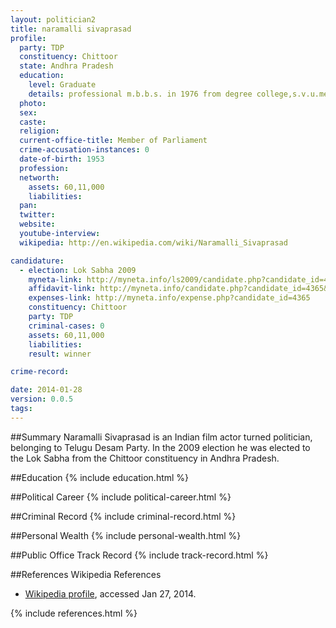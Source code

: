 ```yaml
---
layout: politician2
title: naramalli sivaprasad
profile: 
  party: TDP
  constituency: Chittoor
  state: Andhra Pradesh
  education: 
    level: Graduate
    details: professional m.b.b.s. in 1976 from degree college,s.v.u.medical college,tirupati
  photo: 
  sex: 
  caste: 
  religion: 
  current-office-title: Member of Parliament
  crime-accusation-instances: 0
  date-of-birth: 1953
  profession: 
  networth: 
    assets: 60,11,000
    liabilities: 
  pan: 
  twitter: 
  website: 
  youtube-interview: 
  wikipedia: http://en.wikipedia.com/wiki/Naramalli_Sivaprasad

candidature: 
  - election: Lok Sabha 2009
    myneta-link: http://myneta.info/ls2009/candidate.php?candidate_id=4365
    affidavit-link: http://myneta.info/candidate.php?candidate_id=4365&scan=original
    expenses-link: http://myneta.info/expense.php?candidate_id=4365
    constituency: Chittoor 
    party: TDP
    criminal-cases: 0
    assets: 60,11,000
    liabilities: 
    result: winner 

crime-record: 

date: 2014-01-28
version: 0.0.5
tags: 
---
```

##Summary
Naramalli Sivaprasad is an Indian film actor turned politician, belonging to Telugu Desam Party. In the 2009 election he was elected to the Lok Sabha from the Chittoor constituency in Andhra Pradesh.




##Education
{% include education.html %}


##Political Career
{% include political-career.html %}


##Criminal Record
{% include criminal-record.html %}


##Personal Wealth
{% include personal-wealth.html %}


##Public Office Track Record
{% include track-record.html %}


##References
Wikipedia References
- [Wikipedia profile]({{page.profile.wikipedia}}), accessed Jan 27, 2014.



{% include references.html %}
